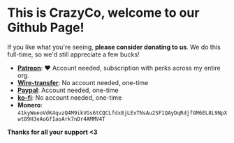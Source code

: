 # This is CrazyCo, welcome to our Github Page!

If you like what you're seeing, **please consider donating to us**. We do this full-time, so we'd still appreciate a few bucks!

- **[Patreon](https://patreon.com/crazyco)**: ❤️ Account needed, subscription with perks across my entire org.
- **[Wire-transfer](https://bunq.me/ClaraK)**: No account needed, one-time
- **[Paypal](https://paypal.me/claracrazy)**: Account needed, one-time
- **[ko-fi](https://ko-fi.com/cynthialabs)**: No account needed, one-time
- **Monero**: `41kyWeeoVdK4quzQ4M9ikVGs6tCQCLfdx8jLExTNsAu2SF1QAyDqRdjfGM6EL8L9NpXwt89HJeAoGf1aoArk7nDr4AMMV4T`

**Thanks for all your support <3**
